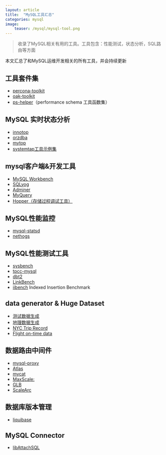 ```yaml
---
layout: article
title:  "MySQL工具汇总"
categories: mysql
image:
    teaser: /mysql/mysql-tool.png
---
```


> 收录了MySQL相关有用的工具。工具包含：性能测试，状态分析，SQL路由等方面


本文汇总了和MySQL运维开发相关的所有工具，并会持续更新

## 工具套件集
- [percona-toolkit](http://www.percona.com/software/percona-toolkit)
- [oak-toolkit](http://code.openark.org/forge/openark-kit)
- [ps-helper](https://github.com/MarkLeith/dbahelper)（performance schema 工具函数集）

## MySQL 实时状态分析
- [innotop](https://code.google.com/p/innotop/)
- [orzdba](http://code.taobao.org/p/orzdba/src/trunk/orzdba)
- [mytop](http://jeremy.zawodny.com/mysql/mytop/)
- [systemtap工具示例集](https://sourceware.org/systemtap/examples/)

## mysql客户端&开发工具
- [MySQL Workbench](http://www.mysql.com/products/workbench/)
- [SQLyog](https://www.webyog.com/)
- [Adminer](http://www.adminer.org/ )
- [MyQuery](http://sourceforge.net/projects/myquery/)
- [Hopper（存储过程调试工具）](http://www.upscene.com/products.hopper.index.php)

## MySQL性能监控
- [mysql-statsd](https://github.com/spilgames/mysql-statsd)
- [nethogs]( http://www.oschina.net/p/nethogs/)

## MySQL性能测试工具
- [sysbench](https://launchpad.net/sysbench)
- [tpcc-mysql](https://code.launchpad.net/~percona-dev/perconatools/tpcc-mysql)
- [dbt2](http://sourceforge.net/projects/osdldbt/files/dbt2/)
- [LinkBench]( https://github.com/facebook/linkbench)
- [iibench](https://github.com/tmcallaghan/iibench-mysql) Indexed Insertion Benchmark 

## data generator & Huge Dataset
- [测试数据生成](http://www.generatedata.com/)
- [地理数据生成](http://www.openstreetmap.org/)
- [NYC Trip Record](http://www.nyc.gov/html/tlc/html/about/trip_record_data.shtml)
- [Flight on-time data](https://www.transtats.bts.gov/DL_SelectFields.asp?Table_ID=236&DB_Short_Name=On-Time)

## 数据路由中间件
- [mysql-proxy](http://dev.mysql.com/downloads/mysql-proxy/)
- [Atlas](https://github.com/Qihoo360/Atlas)
- [mycat](https://code.google.com/p/opencloudb/ )
- [MaxScale:](https://github.com/SkySQL/MaxScale)
- [GLB]( https://github.com/codership/glb)
- [ScaleArc](http://www.scalearc.com/)

## 数据库版本管理
- [liquibase](http://www.liquibase.org/)

## MySQL Connector
- [libAttachSQL](http://libattachsql.org/)
